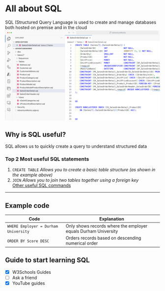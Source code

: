# All about SQL
SQL (Structured Query Language is used to create and manage databases both hosted on premise and in the cloud
![Alt: Example of SQL](https://raw.githubusercontent.com/matthew-t-mcgregor/test/refs/heads/main/sql.png)

## Why is SQL useful?
SQL allows us to quickly create a query to understand structured data

### Top 2 Most useful SQL statements
1. `CREATE TABLE` *Allows you to create a basic table structure (as shown in the example above)*
2. `JOIN` *Allows you to join two tables together using a foreign key* <br>
[Other useful SQL commands](https://www.w3schools.com/sql/sql_syntax.asp)

-----------------------------------------------
## Example code

|Code|Explanation|
|-------|---------|
|`WHERE Employer = Durham University`|Only shows records where the employer equals Durham University|
|`ORDER BY Score DESC`|Orders records based on descending numerical order|

## Guide to start learning SQL
- [x] W3Schools Guides
- [ ] Ask a friend
- [x] YouTube guides
